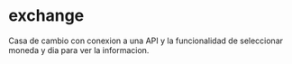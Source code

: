 # exchange
Casa de cambio con conexion a una API y la funcionalidad de seleccionar moneda y dia para ver la informacion.
